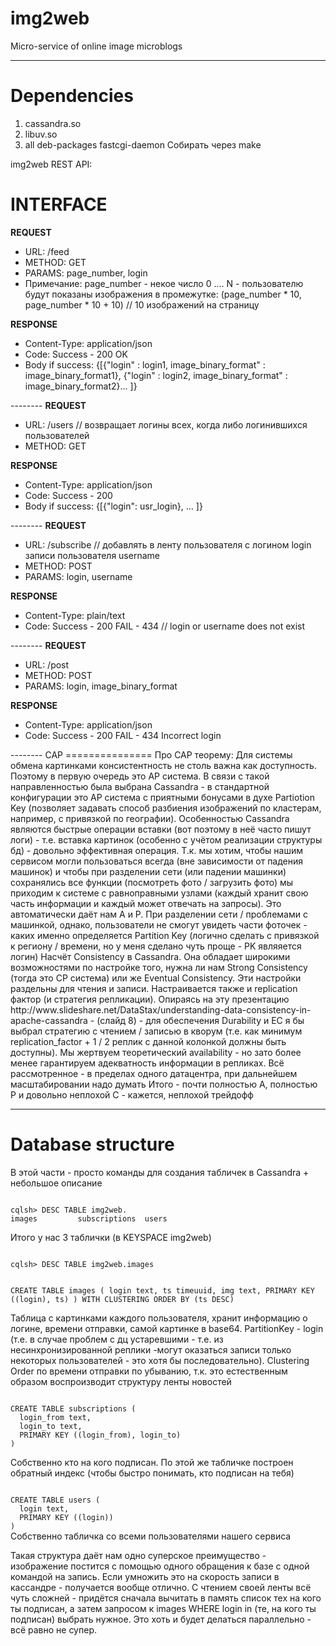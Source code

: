 # img2web
Micro-service of online image microblogs

--------
Dependencies
===============
1. cassandra.so
2. libuv.so
3. all deb-packages fastcgi-daemon
Собирать через make

img2web REST API:

INTERFACE
===============
<b>REQUEST</b>
<ul>
    <li>URL: /feed</li>
    <li>METHOD: GET</li>
    <li>PARAMS: page_number, login</li>
    <li>
    Примечание: page_number - некое число 0 .... N - пользователю будут показаны изображения в промежутке:
        (page_number * 10, page_number * 10 + 10) // 10 изображений на страницу</li>
</ul>
<b>RESPONSE</b>
<ul>
    <li>Content-Type: application/json</li>
    <li>Code: Success - 200 OK</li>
    <li>Body if success:
        {[{"login" : login1, image_binary_format" : image_binary_format1},
          {"login" : login2, image_binary_format" : image_binary_format2}... ]}</li>
</ul>
--------
<b>REQUEST</b>
<ul>
    <li>URL: /users  // возвращает логины всех, когда либо логинившихся пользователей</li>
    <li>METHOD: GET</li>

</ul>
<b>RESPONSE</b>
<ul>
    <li>Content-Type: application/json</li>
    <li>Code: Success - 200</li>
    <li>Body if success:
        {[{"login": usr_login}, ... ]}</li>
</ul>
--------
<b>REQUEST</b>
<ul>
    <li>URL: /subscribe // добавлять в ленту пользователя с логином login записи пользователя username</li>
    <li>METHOD: POST</li>
    <li>PARAMS: login, username</li>
</ul>
<b>RESPONSE</b>
<ul>
    <li>Content-Type: plain/text</li>
    <li>Code: Success - 200 FAIL - 434 // login or username does not exist </li>
</ul>
--------
<b>REQUEST</b>
<ul>
    <li>URL: /post</li>
    <li>METHOD: POST</li>
    <li>PARAMS: login, image_binary_format</li>
</ul>
<b>RESPONSE</b>
<ul>
    <li>Content-Type: application/json</li>
    <li>Code: Success - 200 FAIL - 434 Incorrect login</li>
</ul>
--------
CAP
===============
Про CAP теорему:
Для системы обмена картинками консистентность не столь важна как доступность. Поэтому в первую очередь это AP система. В связи с такой направленностью была выбрана Cassandra - в стандартной конфигурации это AP система с приятными бонусами в духе Partiotion Key (позволяет задавать способ разбиения изображений по кластерам, например, с привязкой по географии). Особенностью Cassandra являются быстрые операции вставки (вот поэтому в неё часто пишут логи) - т.е. вставка картинок (особенно с учётом реализации структуры бд) - довольно эффективная операция.
Т.к. мы хотим, чтобы нашим сервисом могли пользоваться всегда (вне зависимости от падения машинок) и чтобы при разделении сети (или падении машинки) сохранялись все функции (посмотреть фото / загрузить фото) мы приходим к системе с равноправными узлами (каждый хранит свою часть информации и каждый может отвечать на запросы). Это автоматически даёт нам A и P. При разделении сети / проблемами с машинкой, однако, пользователи не смогут увидеть части фоточек - каких именно определяется Partition Key (логично сделать с привязкой к региону / времени, но у меня сделано чуть проще - PK являяется логин)
Насчёт Consistency в Cassandra. Она обладает широкими возможностями по настройке того, нужна ли нам Strong Consistency (тогда это CP система) или же Eventual Consistency. Эти настройки раздельны для чтения и записи.
Настраивается также и replication фактор (и стратегия репликации).
Опираясь на эту презентацию http://www.slideshare.net/DataStax/understanding-data-consistency-in-apache-cassandra - (слайд 8) - для обеспечения Durability и EC я бы выбрал стратегию с чтением / записью в кворум (т.е. как минимум replication_factor + 1 / 2 реплик с данной колонкой должны быть доступны). Мы жертвуем теоретический availability - но зато более менее гарантируем адекватность информации в репликах.
Всё рассмотренное - в пределах одного датацентра, при дальнейшем масштабировании надо думать
Итого - почти полностью A, полностью P и довольно неплохой C - кажется, неплохой трейдофф

--------
Database structure
===============
В этой части - просто команды для создания табличек в Cassandra + небольшое описание

<code>
cqlsh> DESC TABLE img2web.
images         subscriptions  users
</code>

Итого у нас 3 таблички (в KEYSPACE img2web)

<code>
cqlsh> DESC TABLE img2web.images

CREATE TABLE images (
  login text,
  ts timeuuid,
  img text,
  PRIMARY KEY ((login), ts)
) WITH CLUSTERING ORDER BY (ts DESC)
</code>

Таблица с картинками каждого пользователя, хранит информацию о логине, времени отправки, самой картинке в base64. PartitionKey - login (т.е. в случае проблем с дц устаревшими - т.е. из несинхронизированной реплики -могут оказаться записи только некоторых пользователей - это хотя бы последовательно). Clustering Order по времени отправки по убыванию, т.к. это естественным образом воспроизводит структуру ленты новостей

<code>
CREATE TABLE subscriptions (
  login_from text,
  login_to text,
  PRIMARY KEY ((login_from), login_to)
)
</code>

Собственно кто на кого подписан. По этой же табличке построен обратный индекс (чтобы быстро понимать, кто подписан на тебя)

<code>
CREATE TABLE users (
  login text,
  PRIMARY KEY ((login))
)
</code>
Собственно табличка со всеми пользователями нашего сервиса

Такая структура даёт нам одно суперское преимущество - изображение постится с помощью одного обращения к базе с одной командой на запись. Если умножить это на скорость записи в кассандре - получается вообще отлично.
С чтением своей ленты всё чуть сложней - придётся сначала вычитать в память список тех на кого ты подписан, а затем запросом к images WHERE login in (те, на кого ты подписан) выбрать нужное. Это хоть и будет делаться параллельно - всё равно не супер.

